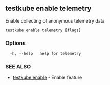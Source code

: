 ## testkube enable telemetry

Enable collecting of anonymous telemetry data

```
testkube enable telemetry [flags]
```

### Options

```
  -h, --help   help for telemetry
```

### SEE ALSO

* [testkube enable](testkube_enable.md)	 - Enable feature

